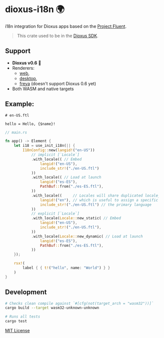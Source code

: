 # dioxus-i18n 🌍

i18n integration for Dioxus apps based on the [Project Fluent](https://github.com/projectfluent/fluent-rs).

> This crate used to be in the [Dioxus SDK](https://github.com/DioxusLabs/sdk).

## Support

- **Dioxus v0.6** 🧬
- Renderers:
  - [web](https://dioxuslabs.com/learn/0.6/guides/web/),
  - [desktop](https://dioxuslabs.com/learn/0.6/guides/desktop/),
  - [freya](https://github.com/marc2332/freya) (doesn't support Dioxus 0.6 yet)
- Both WASM and native targets

## Example:

```ftl
# en-US.ftl

hello = Hello, {$name}!
```

```rs
// main.rs

fn app() -> Element {
    let i18 = use_init_i18n(|| {
        I18nConfig::new(langid!("en-US"))
            // implicit [`Locale`]
            .with_locale(( // Embed
                langid!("en-US"),
                include_str!("./en-US.ftl")
            ))
            .with_locale(( // Load at launch
                langid!("es-ES"),
                PathBuf::from("./es-ES.ftl"),
            ))
            .with_locale((     // Locales will share duplicated locale_resources
                langid!("en"), // which is useful to assign a specific region for
                include_str!("./en-US.ftl") // the primary language
            ))
            // explicit [`Locale`]
            .with_locale(Locale::new_static( // Embed
                langid!("en-US"),
                include_str!("./en-US.ftl"),
            ))
            .with_locale(Locale::new_dynamic( // Load at launch
                langid!("es-ES"),
                PathBuf::from("./es-ES.ftl"),
            ))
    });

    rsx!(
        label { { t!("hello", name: "World") } }
    )
}
```

## Development

```bash
# Checks clean compile against `#[cfg(not(target_arch = "wasm32"))]`
cargo build --target wasm32-unknown-unknown

# Runs all tests
cargo test
```

[MIT License](./LICENSE.md)
